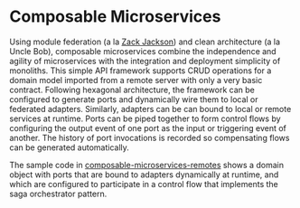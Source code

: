 # Composable Microservices

Using module federation (a la [Zack Jackson](https://github.com/ScriptedAlchemy)) and clean architecture (a la Uncle Bob), composable microservices combine the independence and agility of microservices with the integration and deployment simplicity of monoliths. This simple API framework supports CRUD operations for a domain model imported from a remote server with only a very basic contract. Following hexagonal architecture, the framework can be configured to generate ports and dynamically wire them to local or federated adapters. Similarly, adapters can be can bound to local or remote services at runtime. Ports can be piped together to form control flows by configuring the output event of one port as the input or triggering event of another. The history of port invocations is recorded so compensating flows can be generated automatically.

The sample code in [composable-microservices-remotes](https://github.com/tysonrm/federated-monolith-services) shows a domain object with ports that are bound to adapters dynamically at runtime, and which are configured to participate in a control flow that implements the saga orchestrator pattern.
